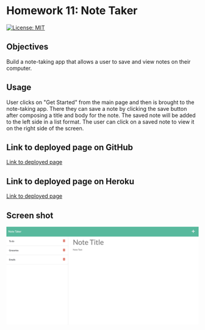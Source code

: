 # Homework 11: Note Taker

[![License: MIT](https://img.shields.io/badge/License-MIT-yellow.svg)](https://opensource.org/licenses/MIT)

## Objectives 
Build a note-taking app that allows a user to save and view notes on their computer. 

## Usage
User clicks on "Get Started" from the main page and then is brought to the note-taking app. There they can save a note by clicking the save button after composing a title and body for the note. The saved note will be added to the left side in a list format. The user can click on a saved note to view it on the right side of the screen.

## Link to deployed page on GitHub
[Link to deployed page](https://github.com/erikaosterbur/note-taker.git)

## Link to deployed page on Heroku
[Link to deployed page](https://erikaosterbur-note-taker.herokuapp.com/)

## Screen shot
![Webpage screen shot that shows saved notes to the left side of the screen and an empty field to write a new note to the right side of the screen](public/assets/images/note-taker-screenshot.png)